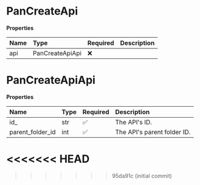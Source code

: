 # PanCreateApi

**Properties**

| Name | Type            | Required | Description |
| :--- | :-------------- | :------- | :---------- |
| api  | PanCreateApiApi | ❌       |             |

# PanCreateApiApi

**Properties**

| Name             | Type | Required | Description                 |
| :--------------- | :--- | :------- | :-------------------------- |
| id\_             | str  | ✅       | The API's ID.               |
| parent_folder_id | int  | ✅       | The API's parent folder ID. |
<<<<<<< HEAD
=======

<!-- This file was generated by liblab | https://liblab.com/ -->
>>>>>>> 95da91c (initial commit)
